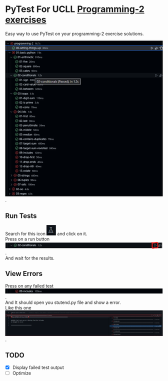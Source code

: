 # PyTest For UCLL [Programming-2 exercises](https://github.com/UCLL-PR2/exercises)

Easy way to use PyTest on your programming-2 exercise solutions.

![Preview](./images/preview.png).

## Run Tests
Search for this icon ![Test Explorer Icon](./images/test_explorer_icon.png) and click on it.\
Press on a run button ![Test](./images/test.png).\
And wait for the results.

## View Errors
Press on any failed test ![Failed Test](/images/failed_test.png).\
And It should open you stutend.py file and show a error.\
Like this one ![Failed Test Error](/images/failed_test_error.png).

## TODO
- [X] Display failed test output
- [ ] Optimize
